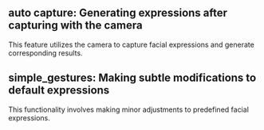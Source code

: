 ## auto capture: Generating expressions after capturing with the camera
This feature utilizes the camera to capture facial expressions and generate corresponding results.

## simple_gestures: Making subtle modifications to default expressions
This functionality involves making minor adjustments to predefined facial expressions.